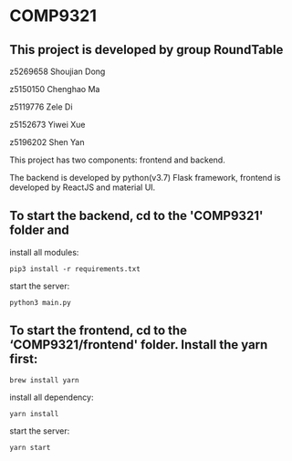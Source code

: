 # COMP9321

## This project is developed by group RoundTable

z5269658 Shoujian Dong   

z5150150 Chenghao Ma

z5119776 Zele Di

z5152673 Yiwei Xue 

z5196202 Shen Yan

This project has two components: frontend and backend.

The backend is developed by python(v3.7) Flask framework, frontend is developed by ReactJS and material UI.

## To start the backend, cd to the 'COMP9321' folder and 

install all modules:

```pip3 install -r requirements.txt```

start the server:

```python3 main.py```

## To start the frontend, cd to the ‘COMP9321/frontend' folder. Install the yarn first:

```brew install yarn```

install all dependency:

```yarn install```

start the server:

```yarn start```
